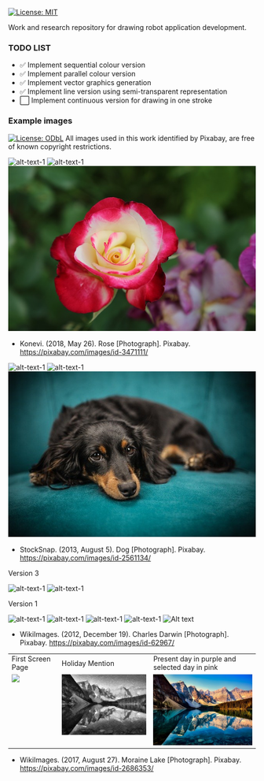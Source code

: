 
[![License: MIT](https://img.shields.io/badge/License-MIT-yellow.svg)](https://opensource.org/licenses/MIT)

Work and research repository for drawing robot application development.

### TODO LIST ###

- :white_check_mark: Implement sequential colour version
- :white_check_mark: Implement parallel colour version 
- :white_check_mark: Implement vector graphics generation 
- :white_check_mark: Implement line version using semi-transparent representation
- :white_large_square: Implement continuous version for drawing in one stroke

### Example images ###
[![License: ODbL](https://img.shields.io/badge/License-PDDL-brightgreen.svg)](https://opendatacommons.org/licenses/pddl/) All images used in this work identified by Pixabay, are free of known copyright restrictions.

![alt-text-1](results/rose_2020-11-17_14.56.36.339965.gif "rose_2020-11-17_14.56.36.339965.gif") 
![alt-text-1](results/rose_2020-11-17_14.56.36.339965.png "rose_2020-11-17_14.56.36.339965.png") 
![Alt text](images/rose.jpg?raw=true "rose.jpg")

* Konevi. (2018, May 26). Rose [Photograph]. Pixabay.
https://pixabay.com/images/id-3471111/

![alt-text-1](results/dog_2020-11-17_15.18.46.497261.gif "dog_2020-11-17_15.18.46.497261.gif") 
![alt-text-1](results/dog_2020-11-17_15.18.46.497261.png "dog_2020-11-17_15.18.46.497261.png") 
![Alt text](images/dog.jpg?raw=true "dog.jpg")

* StockSnap. (2013, August 5). Dog [Photograph]. Pixabay.
https://pixabay.com/images/id-2561134/

Version 3 

![alt-text-1](results/darwin_2020-12-01_15.07.25.325328.gif "darwin_2020-12-01_15.07.25.325328.gif") 
![alt-text-1](results/darwin_2020-12-01_15.07.25.325328.png "darwin_2020-12-01_15.07.25.325328.png")

Version 1

![alt-text-1](results/darwin_2020-11-20_15.05.36.108782.gif "darwin_2020-11-20_15.05.36.108782.gif") 
![alt-text-1](results/darwin_2020-11-20_15.05.36.108782.png "darwin_2020-11-20_15.05.36.108782.png")
![alt-text-1](results/darwin_2020-11-17_15.07.43.973822.gif "darwin_2020-11-17_15.07.43.973822.gif") 
![alt-text-1](results/darwin_2020-11-17_15.07.43.973822.png "darwin_2020-11-17_15.07.43.973822.png") 
![Alt text](images/darwin.jpg?raw=true "darwin.jpg")

* WikiImages. (2012, December 19). Charles Darwin [Photograph]. Pixabay.
https://pixabay.com/images/id-62967/

<table>
  <tr>
    <td>First Screen Page</td>
     <td>Holiday Mention</td>
     <td>Present day in purple and selected day in pink</td>
  </tr>
  <tr>
    <td valign="top"><img src="results/moraine_lake_2021-10-06_19.36.54.329515.gif"></td>
    <td valign="top"><img src="results/moraine_lake_2021-10-06_19.36.54.329515.png"></td>
    <td valign="top"><img src="images/moraine_lake.jpg" width="256"></td>
  </tr>
 </table>


* WikiImages. (2017, August 27). Moraine Lake [Photograph]. Pixabay.
https://pixabay.com/images/id-2686353/
